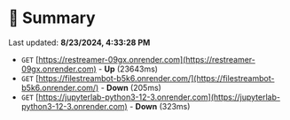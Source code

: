 # 📖 Summary
Last updated: **8/23/2024, 4:33:28 PM**

- `GET` [https://restreamer-09gx.onrender.com](https://restreamer-09gx.onrender.com) - **Up** (23643ms)
- `GET` [https://filestreambot-b5k6.onrender.com/](https://filestreambot-b5k6.onrender.com/) - **Down** (205ms)
- `GET` [https://jupyterlab-python3-12-3.onrender.com](https://jupyterlab-python3-12-3.onrender.com) - **Down** (323ms)
